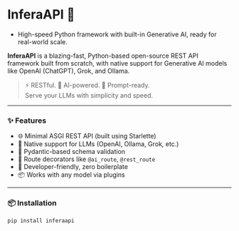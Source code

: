 # InferaAPI 🚀 
- High-speed Python framework with built-in Generative AI, ready for real-world scale.

**InferaAPI** is a blazing-fast, Python-based open-source REST API framework built from scratch, with native support for Generative AI models like OpenAI (ChatGPT), Grok, and Ollama.

> ⚡ RESTful. 🤖 AI-powered. 🔁 Prompt-ready.  
> Serve your LLMs with simplicity and speed.

---

### ✨ Features

- 🌐 Minimal ASGI REST API (built using Starlette)
- 🧠 Native support for LLMs (OpenAI, Ollama, Grok, etc.)
- 🧰 Pydantic-based schema validation
- 🔄 Route decorators like `@ai_route`, `@rest_route`
- 🚀 Developer-friendly, zero boilerplate
- 📦 Works with any model via plugins

---

### 📦 Installation

```bash
pip install inferaapi
